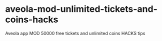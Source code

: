 # aveola-mod-unlimited-tickets-and-coins-hacks
Aveola app MOD 50000 free tickets and unlimited coins HACKS tips
